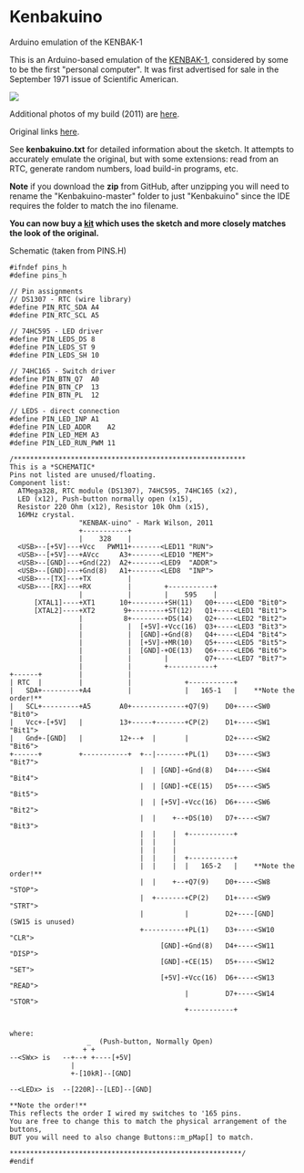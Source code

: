 # Kenbakuino
Arduino emulation of the KENBAK-1

This is an Arduino-based emulation of the 
[KENBAK-1](https://en.wikipedia.org/wiki/Kenbak-1 "Wikipedia"), considered by some to be the first "personal computer".  It was first advertised for sale in the September 1971 issue of Scientific American.

![](http://www.funnypolynomial.com/software/arduino/KEN_01.jpg)

Additional photos of my build (2011) are [here](https://www.flickr.com/photos/funnypolynomial/sets/72157627738613990/ "Flickr").

Original links [here](http://www.funnypolynomial.com/software/arduino/kenbak.html "funnypolynomial.com").

See **kenbakuino.txt** for detailed information about the sketch.  It attempts to accurately emulate the original, but with some extensions: read from an RTC, generate random numbers, load build-in programs, etc.

**Note** if you download the **zip** from GitHub, after unzipping you will need to rename the "Kenbakuino-master" folder to just "Kenbakuino" since the IDE requires the folder to match the ino filename.

**You can now buy a [kit](https://www.adwaterandstir.com/kenbak/) which uses the sketch and more closely matches the look of the original.**

Schematic (taken from PINS.H)
````
#ifndef pins_h
#define pins_h

// Pin assignments
// DS1307 - RTC (wire library)
#define PIN_RTC_SDA	A4
#define PIN_RTC_SCL	A5

// 74HC595 - LED driver
#define PIN_LEDS_DS	8
#define PIN_LEDS_ST	9
#define PIN_LEDS_SH	10

// 74HC165 - Switch driver
#define PIN_BTN_Q7	A0
#define PIN_BTN_CP	13
#define PIN_BTN_PL	12

// LEDS - direct connection
#define PIN_LED_INP	A1
#define PIN_LED_ADDR	A2
#define	PIN_LED_MEM	A3
#define PIN_LED_RUN_PWM	11

/*********************************************************
This is a *SCHEMATIC*
Pins not listed are unused/floating.
Component list: 
  ATMega328, RTC module (DS1307), 74HC595, 74HC165 (x2), 
  LED (x12), Push-button normally open (x15), 
  Resistor 220 Ohm (x12), Resistor 10k Ohm (x15),
  16MHz crystal.
                 "KENBAK-uino" - Mark Wilson, 2011
                 +-----------+
                 |    328    | 
  <USB>--[+5V]---+Vcc   PWM11+-------<LED11 "RUN">
  <USB>--[+5V]---+AVcc     A3+-------<LED10 "MEM">
  <USB>--[GND]---+Gnd(22)  A2+-------<LED9  "ADDR">
  <USB>--[GND]---+Gnd(8)   A1+-------<LED8  "INP">
  <USB>---[TX]---+TX         | 
  <USB>---[RX]---+RX         |        +-----------+
                 |           |        |    595    |
      [XTAL1]----+XT1      10+--------+SH(11)   Q0+----<LED0 "Bit0">
      [XTAL2]----+XT2       9+--------+ST(12)   Q1+----<LED1 "Bit1">
                 |          8+--------+DS(14)   Q2+----<LED2 "Bit2">
                 |           |  [+5V]-+Vcc(16)  Q3+----<LED3 "Bit3">
                 |           |  [GND]-+Gnd(8)   Q4+----<LED4 "Bit4">
                 |           |  [+5V]-+MR(10)   Q5+----<LED5 "Bit5">
                 |           |  [GND]-+OE(13)   Q6+----<LED6 "Bit6">
                 |           |        |         Q7+----<LED7 "Bit7">
                 |           |        +-----------+
+------+         |           |
| RTC  |         |           |             +-----------+
|   SDA+---------+A4         |             |   165-1   |    **Note the order!**
|   SCL+---------+A5       A0+-------------+Q7(9)    D0+----<SW0 "Bit0">
|   Vcc+-[+5V]   |         13+-----+-------+CP(2)    D1+----<SW1 "Bit1">
|   Gnd+-[GND]   |         12+--+  |       |         D2+----<SW2 "Bit6">
+------+         +-----------+  +--|-------+PL(1)    D3+----<SW3 "Bit7">
                                |  | [GND]-+Gnd(8)   D4+----<SW4 "Bit4">
                                |  | [GND]-+CE(15)   D5+----<SW5 "Bit5">
                                |  | [+5V]-+Vcc(16)  D6+----<SW6 "Bit2">
                                |  |    +--+DS(10)   D7+----<SW7 "Bit3">
                                |  |    |  +-----------+
                                |  |    |  
                                |  |    |  
                                |  |    |  +-----------+
                                |  |    |  |   165-2   |    **Note the order!** 
                                |  |    +--+Q7(9)    D0+----<SW8  "STOP">
                                |  +-------+CP(2)    D1+----<SW9  "STRT">
                                |          |         D2+----[GND] (SW15 is unused)
                                +----------+PL(1)    D3+----<SW10 "CLR">
                                     [GND]-+Gnd(8)   D4+----<SW11 "DISP">
                                     [GND]-+CE(15)   D5+----<SW12 "SET">
                                     [+5V]-+Vcc(16)  D6+----<SW13 "READ">
                                           |         D7+----<SW14 "STOR">
                                           +-----------+


where:
                   _  (Push-button, Normally Open)
                  + +
--<SWx> is   --+--+ +----[+5V]
               |
               +-[10kR]--[GND]

--<LEDx> is  --[220R]--[LED]--[GND]

**Note the order!**
This reflects the order I wired my switches to '165 pins.  
You are free to change this to match the physical arrangement of the buttons, 
BUT you will need to also change Buttons::m_pMap[] to match.

*********************************************************/
#endif

````
